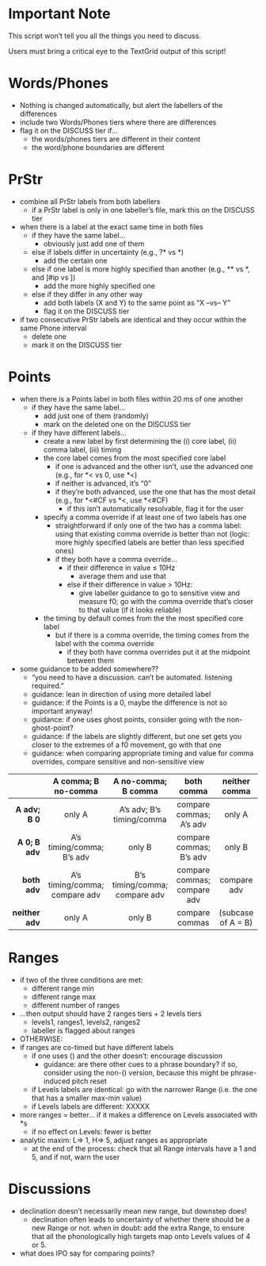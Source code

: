 # Important Note
This script won’t tell you all the things you need to discuss.

Users must bring a critical eye to the TextGrid output of this script!

# Words/Phones

* Nothing is changed automatically, but alert the labellers of the differences
* include two Words/Phones tiers where there are differences
* flag it on the DISCUSS tier if…
	- the words/phones tiers are different in their content
	- the word/phone boundaries are different

# PrStr

* combine all PrStr labels from both labellers
	- if a PrStr label is only in one labeller’s file, mark this on the DISCUSS tier
* when there is a label at the exact same time in both files
	- if they have the same label…
		* obviously just add one of them
	- else if labels differ in uncertainty (e.g., ?* vs *)
		* add the certain one
	- else if one label is more highly specified than another (e.g., ** vs *, and ]#ip vs ])
		* add the more highly specified one
	- else if they differ in any other way
		* add both labels (X and Y) to the same point as “X –vs– Y”
		* flag it on the DISCUSS tier
* if two consecutive PrStr labels are identical and they occur  within the same Phone interval
	- delete one
	- mark it on the DISCUSS tier

# Points

* when there is a Points label in both files within 20 ms of one another
	- if they have the same label…
		* add just one of them (randomly)
		* mark on the deleted one on the DISCUSS tier
	- if they have different labels…
		* create a new label by first determining the (i) core label, (ii) comma label, (iii) timing
		* the core label comes from the most specified core label 
			- if one is advanced and the other isn’t, use the advanced one (e.g., for *< vs 0, use *<)
			- if neither is advanced, it’s “0”
			- if they’re both advanced, use the one that has the most detail  (e.g., for *<#CF vs *<, use *<#CF)
				* if this isn’t automatically resolvable, flag it for the user
		* specify a comma override if at least one of two labels has one
			- straightforward if only one of the two has a comma label: using that existing comma override is better than not (logic: more highly specified labels are better than less specified ones)
			- if they both have a comma override…
				* if their difference in value ≤ 10Hz
					- average them and use that
				* else if their difference in value > 10Hz:
					- give labeller guidance to go to sensitive view and measure f0; go with the comma override that’s closer to that value (if it looks reliable)
		* the timing by default comes from the the most specified core label
			- but if there is a comma override, the timing comes from the label with the comma override
				* if they both have comma overrides put it at the midpoint between them
* some guidance to be added somewhere??
	- “you need to have a discussion. can’t be automated. listening required.”
	- guidance: lean in direction of using more detailed label
	- guidance: if the Points is a 0, maybe the difference is not so important anyway! 
	- guidance: if one uses ghost points, consider going with the non-ghost-point?
	- guidance: if the labels are slightly different, but one set gets you closer to the extremes of a f0 movement, go with that one
	- guidance: when comparing appropriate timing and value for comma overrides, compare sensitive and non-sensitive view


|                 | A comma; B no-comma           | A no-comma; B comma           | both comma                  | neither comma      |
| --------------: | :---------------------------: | :---------------------------: | :-------------------------: | :----------------: |
| **A adv; B 0**  | only A                        | A’s adv; B’s timing/comma     | compare commas; A’s adv     | only A             |
| **A 0; B adv**  | A’s timing/comma; B’s adv     | only B                        | compare commas; B’s adv     | only B             |
| **both adv**    | A’s timing/comma; compare adv | B’s timing/comma; compare adv | compare commas; compare adv | compare adv        |
| **neither adv** | only A                        | only B                        | compare commas              | (subcase of A = B) |


# Ranges

* if two of the three conditions are met:
	- different range min
	- different range max
	- different number of ranges
* …then output should have 2 ranges tiers + 2 levels tiers
	- levels1, ranges1, levels2, ranges2
	- labeller is flagged about ranges
* OTHERWISE:
* if ranges are co-timed but have different labels
	- if one uses () and the other doesn’t: encourage discussion
		* guidance: are there other cues to a phrase boundary? if so, consider using the non-() version, because this might be phrase-induced pitch reset
	- if Levels labels are identical: go with the narrower Range (i.e. the one that has a smaller max-min value)
	- if Levels labels are different: XXXXX
* more ranges = better… if it makes a difference on Levels associated with *s
	- if no effect on Levels: fewer is better
* analytic maxim: L=> 1, H=> 5, adjust ranges as appropriate
	- at the end of the process: check that all Range intervals have a 1 and 5, and if not, warn the user

# Discussions

* declination doesn’t necessarily mean new range, but downstep does!
	- declination often leads to uncertainty of whether there should be a new Range or not. when in doubt: add the extra Range, to ensure that all the phonologically high targets map onto Levels values of 4 or 5.
* what does IPO say for comparing points?
